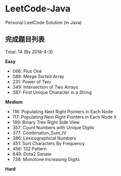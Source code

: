 # LeetCode-Java

Personal LeetCode Solution (in Java)

## 完成题目列表

Total: 14 (By 2018-4-3)

**Easy**
- 066: Plus One
- 088: Merge Sorted Array
- 231: Power of Two
- 349: Intersection of Two Arrays
- 387: First Unique Character in a String


**Medium**
- 116: Populating Next Right Pointers in Each Node
- 117: Populating Next Right Pointers in Each Node II
- 199: Binary Tree Right Side View
- 357: Count Numbers with Unique Digits
- 377: Combination_Sum_IV
- 386: Lexicographical Numbers
- 451: Sort Characters By Frequency
- 456: 132 Pattern
- 649: Dota2 Senate
- 738: Monotone Increasing Digits

**Hard**



